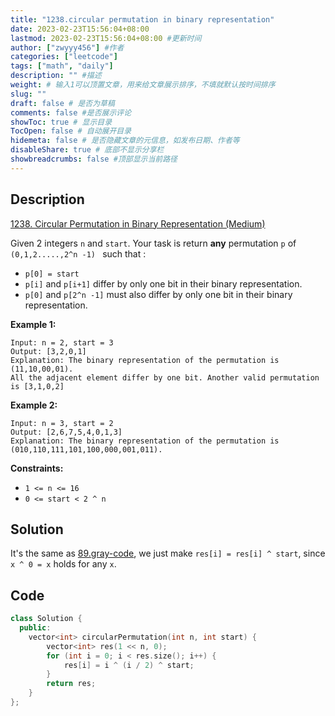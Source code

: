 ```yaml
---
title: "1238.circular permutation in binary representation"
date: 2023-02-23T15:56:04+08:00
lastmod: 2023-02-23T15:56:04+08:00 #更新时间
author: ["zwyyy456"] #作者
categories: ["leetcode"]
tags: ["math", "daily"]
description: "" #描述
weight: # 输入1可以顶置文章，用来给文章展示排序，不填就默认按时间排序
slug: ""
draft: false # 是否为草稿
comments: false #是否展示评论
showToc: true # 显示目录
TocOpen: false # 自动展开目录
hidemeta: false # 是否隐藏文章的元信息，如发布日期、作者等
disableShare: true # 底部不显示分享栏
showbreadcrumbs: false #顶部显示当前路径
---
```

## Description
[1238. Circular Permutation in Binary Representation (Medium)](https://leetcode.com/problems/circular-permutation-in-binary-representation/)

Given 2 integers `n` and `start`. Your task is return **any** permutation `p` of `(0,1,2.....,2^n
-1) ` such that :

- `p[0] = start`
- `p[i]` and `p[i+1]` differ by only one bit in their binary representation.
- `p[0]` and `p[2^n -1]` must also differ by only one bit in their binary representation.

**Example 1:**

```
Input: n = 2, start = 3
Output: [3,2,0,1]
Explanation: The binary representation of the permutation is (11,10,00,01).
All the adjacent element differ by one bit. Another valid permutation is [3,1,0,2]

```

**Example 2:**

```
Input: n = 3, start = 2
Output: [2,6,7,5,4,0,1,3]
Explanation: The binary representation of the permutation is (010,110,111,101,100,000,001,011).

```

**Constraints:**

- `1 <= n <= 16`
- `0 <= start < 2 ^ n`

## Solution
It's the same as [89.gray-code](https://blog.zwyyy456.tech/posts/tech/89.gray-code/), we just make `res[i] = res[i] ^ start`, since `x ^ 0 = x` holds for any `x`.

## Code
```cpp
class Solution {
  public:
    vector<int> circularPermutation(int n, int start) {
        vector<int> res(1 << n, 0);
        for (int i = 0; i < res.size(); i++) {
            res[i] = i ^ (i / 2) ^ start;
        }
        return res;
    }
};
```